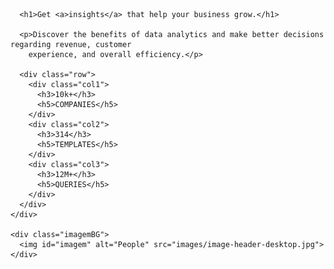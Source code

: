 <!DOCTYPE html>
<html lang="en">

<head>
  <meta charset="UTF-8">
  <meta name="viewport" content="width=device-width, initial-scale=1.0">
  <!-- displays site properly based on user's device -->

  <link rel="icon" type="image/png" sizes="32x32" href="./images/favicon-32x32.png">
  <link rel="stylesheet" href="style.css">
  <link rel="preconnect" href="https://fonts.googleapis.com">
  <link rel="preconnect" href="https://fonts.gstatic.com" crossorigin>
  <link href="https://fonts.googleapis.com/css2?family=Inter:wght@400;700&display=swap" rel="stylesheet">
  <link href="https://fonts.googleapis.com/css2?family=Lexend+Deca&display=swap" rel="stylesheet">

  <title>Frontend Mentor | Stats preview card component</title>
</head>

<body>
  <div class="card">
    <div class="column">


      <h1>Get <a>insights</a> that help your business grow.</h1>

      <p>Discover the benefits of data analytics and make better decisions regarding revenue, customer
        experience, and overall efficiency.</p>

      <div class="row">
        <div class="col1">
          <h3>10k+</h3>
          <h5>COMPANIES</h5>
        </div>
        <div class="col2">
          <h3>314</h3>
          <h5>TEMPLATES</h5>
        </div>
        <div class="col3">
          <h3>12M+</h3>
          <h5>QUERIES</h5>
        </div>
      </div>
    </div>

    <div class="imagemBG">
      <img id="imagem" alt="People" src="images/image-header-desktop.jpg">
    </div>

  </div>

</body>

</html>